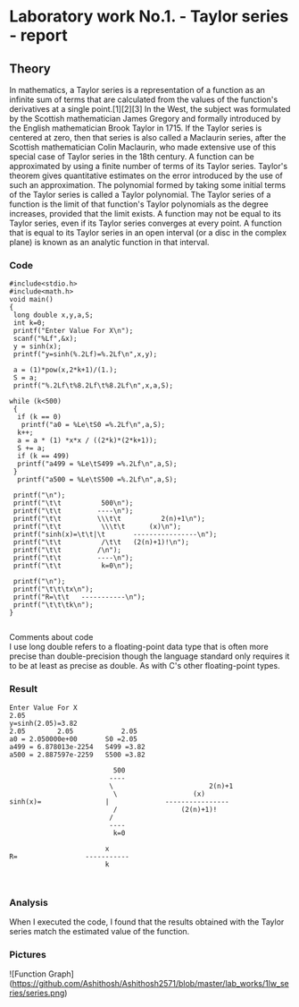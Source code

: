 # Laboratory work No.1. - Taylor series - report

## Theory
In mathematics, a Taylor series is a representation of a function as an infinite sum of terms that are calculated from the values of the function's 
derivatives at a single point.[1][2][3]
In the West, the subject was formulated by the Scottish mathematician James Gregory and formally introduced by the English mathematician Brook Taylor in 1715. 
If the Taylor series is centered at zero, then that series is also called a Maclaurin series, after the Scottish mathematician Colin Maclaurin, 
who made extensive use of this special case of Taylor series in the 18th century.
A function can be approximated by using a finite number of terms of its Taylor series. Taylor's theorem gives quantitative estimates 
on the error introduced by the use of such an approximation. The polynomial formed by taking some initial terms of the Taylor series 
is called a Taylor polynomial. The Taylor series of a function is the limit of that function's Taylor polynomials as the degree increases,
provided that the limit exists. A function may not be equal to its Taylor series, even if its Taylor series converges at every point.
A function that is equal to its Taylor series in an open interval (or a disc in the complex plane) is known as an analytic function 
in that interval.

### Code
```
#include<stdio.h>
#include<math.h>
void main()
{
 long double x,y,a,S;
 int k=0;
 printf("Enter Value For X\n");
 scanf("%Lf",&x); 
 y = sinh(x);
 printf("y=sinh(%.2Lf)=%.2Lf\n",x,y);

 a = (1)*pow(x,2*k+1)/(1.);
 S = a;
 printf("%.2Lf\t%8.2Lf\t%8.2Lf\n",x,a,S);

while (k<500)
 {
  if (k == 0)
   printf("a0 = %Le\tS0 =%.2Lf\n",a,S);
  k++;
  a = a * (1) *x*x / ((2*k)*(2*k+1));
  S += a;
  if (k == 499)
  printf("a499 = %Le\tS499 =%.2Lf\n",a,S);
 }
  printf("a500 = %Le\tS500 =%.2Lf\n",a,S);

 printf("\n");
 printf("\t\t          500\n");
 printf("\t\t         ----\n");
 printf("\t\t         \\\t\t          2(n)+1\n");
 printf("\t\t          \\\t\t      (x)\n");
 printf("sinh(x)=\t\t|\t       ----------------\n");
 printf("\t\t          /\t\t   (2(n)+1)!\n");
 printf("\t\t         /\n");
 printf("\t\t         ----\n");
 printf("\t\t          k=0\n");

 printf("\n");
 printf("\t\t\tx\n");
 printf("R=\t\t   -----------\n");
 printf("\t\t\tk\n");
}


```
Comments about code  
I use  long double refers to a floating-point data type that is often more precise than double-precision 
though the language standard only requires it to be at least as precise as double. As with C's other floating-point types.

### Result
```
Enter Value For X
2.05
y=sinh(2.05)=3.82
2.05        2.05            2.05
a0 = 2.050000e+00       S0 =2.05
a499 = 6.878013e-2254   S499 =3.82
a500 = 2.887597e-2259   S500 =3.82

                          500
                         ----
                         \                        2(n)+1
                          \                   (x)
sinh(x)=                |              ----------------
                          /                (2(n)+1)!
                         /
                         ----
                          k=0

                        x
R=                 -----------
                        k



```

### Analysis
When I executed the code, I found that the results obtained with the Taylor series match the estimated value of the function.  

### Pictures

![Function Graph] (https://github.com/Ashithosh/Ashithosh2571/blob/master/lab_works/1lw_series/series.png)
